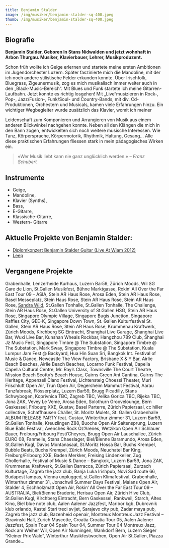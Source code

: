 ```yaml
---
title: Benjamin Stalder
image: /img/musiker/benjamin-stalder-sq-400.jpeg
thumb: /img/musiker/benjamin-stalder-sq-400.jpeg
---
```


## Biografie

**Benjamin Stalder, Geboren In Stans Nidwalden und jetzt wohnhaft in Arbon Thurgau. Musiker, Klavierbauer, Lehrer, Musikproduzent.**

Schon früh wollte ich Geige erlernen und startete meine ersten Ambitionen im Jugendorchester Luzern. Später faszinierte mich die Mandoline, mit der ich noch andere stilistische Felder erkunden konnte. Über Irischfolk, Bluegrass, Zigeunermusik, zog es mich musikalisch immer weiter auch in den „Black-Music-Bereich“. Mit Blues und Funk startete ich meine Gitarren-Laufbahn. Jetzt konnte es richtig losgehen! Mit „Live“musizieren in Rock-, Pop-, Jazz/Fusion-, Funk/Soul- und Country-Bands, mit div. Cd-Produktionen, Orchestern und Musicals, kamen viele Erfahrungen hinzu. Ein wichtiger Wegbegleiter wurde zusätzlich das Klavier, womit ich meiner

Leidenschaft zum Komponieren und Arrangieren von Musik aus einem anderen Blickwinkel nachgehen konnte. Neben all den Klängen die mich in den Bann zogen, entwickelten sich noch weitere musische Interessen. Wie Tanz, Körpersprache, Körpermotorik, Rhythmik, Haltung, Gesang… Alle diese praktischen Erfahrungen fliessen stark in mein pädagogisches Wirken ein.

> «Wer Musik liebt kann nie ganz unglücklich werden.» 
> *– Franz Schubert*


## Instrumente

* Geige,
* Mandoline,
* Klavier (Synths),
* Bass,
* E-Gitarre,
* Klassische-Gitarre,
* Western- Gitarre


## Aktuelle Projekte von Benjamin Stalder:

* [Diplomkonzert Benjamin Stalder Guitar (Live At Wiam 2012)](https://www.cdbaby.com/cd/benjaminstalder)
* [Leep](http://leepmusic.ch/)

## Vergangene Projekte

Grabenhalle, Lenzerheide Kurhaus, Luzern Bar59, Zürich Moods, Wil SG Gare de Lion, St.Gallen Musikfest, Bühne Marktgasse, Rokin‘ All Over the Far East Tour 09 – ASIA, Stein AR Haus Rose, Arosa Eden, Stein AR Haus Rose, Basel Messeplatz, Stein Haus Rose, Stein AR Haus Rose, Stein AR Haus Rose, [Sandra Wild](http://www.sandrawild.ch/), St.Gallen Tonhalle, St.Gallen Tonhalle, The Challenge, Stein AR Haus Rose, St.Gallen University of St.Gallen HSG, Stein AR Haus Rose, Singapore Olympic Village, Singapore Bugis Junction, Singapore Raffles City, GEE-K, Singapore Down Town, St. Gallen Kulturfestival St. Gallen, Stein AR Haus Rose, Stein AR Haus Rose, Krummenau Kraftwerk, Zürich Moods, Kirchberg SG Eintracht, Shanghai Live Garage, Shanghai Live Bar, Wuxi Live Bar, Kunshan Wheals Rockbar, Hangzhou 789 Club, Shanghai Jz Music Fest, Singapore Timbre @ The Substation, Singapore Timbre @ The Substation, Mark Sway, Singapore Timbre @ The Substation, Kuala Lumpur Jam Fest @ Backyard, Hua Hin Suan Sri, Bangkok Int. Festival of Music & Dance, Newcastle The View Factory, Brisbane X & Y Bar, Airlie Beach Beaches, Airlie Beach Beaches, Locarno Funk Festival, Capella Capella Cultural Centre, Mr. Ray’s Class, Townsville The Court Theatre, Mission Beach Scotty’s Beach House, Cairns Green Ant Cantina, Cairns The Heritage, Appenzell Clanx Festival, Lichtensteig Choessi Theater, Muri Frischluft Open Air, Trun Open Air, Degersheim Mammut Festival, Aarau Tanzfabreak, Flösserplatz, Luzern Bar59, Brugg Picadilly, Stans Schwybogen, Koprivnica TBC, Zagreb TBC, Velika Gorica TBC, Rijeka TBC, Jona ZAK, Vevey Le Veme, Arosa Eden, Solothurn Groovelounge, Bern Gaskessel, Fribourg XXE, Gustav, Basel Parterre, Zürich Papiersaal, cc hiller collective, Schaffhausen Chäller, St. Moritz Mulets, St. Gallen Grabenhalle ALBUM RELEASE PARTY feat. Gustav, Winterthur zimmer 31, Luzern Bar59, St.Gallen Tonhalle, Kreuzlingen Z88, Buochs Open Air Saitensprung, Luzern Blue Balls Festival, Avenches Rock Oz’Arenes, Wetzikon Open Air Schlauer Bauer, Freiburg/Fribourg Festi’Cheyres, Brugg Open Air Lauschallee, Zürich EURO 08, Fanmeile, Stans Chaeslager, Biel/Bienne Baramundo, Arosa Eden, St.Gallen Kugl, Davos Montanasaal, St.Moritz Hossa Bar, Buchs Krempel, Bubble Beats, Buchs Krempel, Zürich Moods, Neuchatel Bar King, Freiburg/Fribourg XXE, Baden Merkker, Freising Lindenkeller, Zug Chollerhalle, Festival of Music & Dance – Bangkok, Luzern Bar59, Jona ZAK, Krummenau Kraftwerk, St.Gallen Barracca, Zürich Papiersaal, Zurzach Kulturtage, Zagreb the jazz club, Banja Luka Irishpub, Novi Sad route 66, Budapest lampas, Vienna unplugged, st.Gallen Klimafestival, Grabenhalle, Winterthur zimmer 31, Jonschwil Summer Days Festival, Malans Open Air, Stalder 4, Eschholzmatt Open Air, Rokin‘ All Over the Far East Tour 09 – AUSTRALIA, Biel/Bienne Braderie, Herisau Open Air, Zürich Hive Club, St.Gallen Kugl, Kirchberg Eintracht, Bern Gaskessel, Rankweil, Starch, Altes Kino, Biel blue note club, Aalen Aalener Jazzfest, Maribor kgb, Dubrovnik klub orlando, Kastel Stari treci svijet, Sarajevo city pub, Zadar maya pub, Zagreb the jazz club, Bazenheid openair, Montreux Montreux Jazz Festival – Stravinski Hall, Zurich Mascotte, Croatia Croatia Tour 05, Aalen Aalener Jazzfest, Spain Tour 04 Spain Tour 04, Summer Tour 04 Montreux Jazz, Rock am Weiher Wil, Open Air Nunningen, Wankdorf Bern, Luzern Sieger “Kleiner Prix Walo”, Winterthur Musikfestwochen, Open Air St.Gallen, Piazza Grande…
